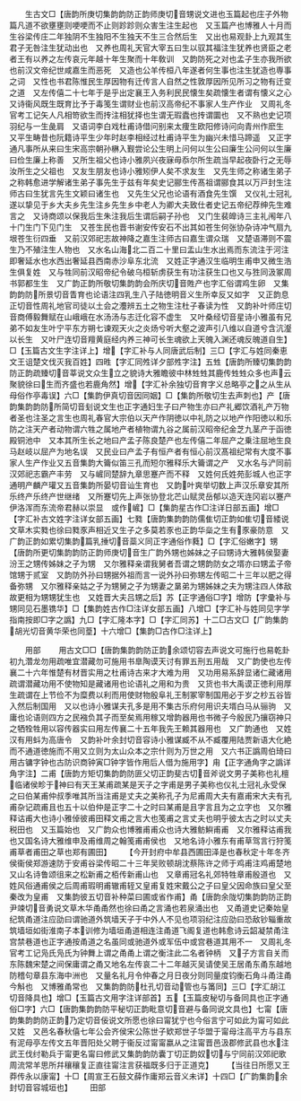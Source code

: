 <!-- { "loadSidebar": true } -->
　　生古文□【唐韵所庚切集韵韵防正韵师庚切音甥说文进也玉篇起也庄子外物篇凡道不欲壅壅则哽哽而不止则跈跈则众害生注生起也　又玉篇产也博雅人十月而生谷梁传庄二年独阴不生独阳不生独天不生三合然后生　又出也易观卦上九观其生君子无咎注生犹动出也　又养也周礼天官大宰五曰生以驭其福注生犹养也贤臣之老者王有以养之左传哀元年越十年生聚而十年敎训　又韵防死之对也孟子生亦我所欲也前汉文帝纪世咸嘉生而恶死　又造也公羊传桓八年遂者何生事也注生犹造也専事之词　又性也书君陈惟民生厚因物有迁传言人自然之性敦厚因所见所习之物有迁变之道　又左传僖二十七年于是乎出定襄王入务利民民懐生矣疏懐生者谓有懐义之心　又诗衞风既生既育比予于毒笺生谓财业也前汉高帝纪不事家人生产作业　又周礼冬官考工记矢人凡相笴欲生而抟注相犹择也生谓无瑕蠹也抟谓圜也　又不熟也史记项羽纪与一生彘肩　又语词李白戏杜甫诗借问别来太痩生欧阳修诗问向青州作麽生　又平生畴昔也阮籍诗平生少年时赵李相经过杜甫诗平生为幽兴未惜马蹄遥　又正字通凡事所从来曰生宋高宗朝孙楙入觐尝论公生明上问何以生公曰廉生公问何以生廉曰俭生廉上称善　又所生祖父也诗小雅夙兴夜寐毋忝尔所生疏当早起夜卧行之无辱汝所生之父祖也　又友生朋友也诗小雅矧伊人矣不求友生　又先生师之称诸生弟子之称韩愈进学解诸生弟子事先生于兹有年矣史记郦生传髙祖谓郦食其以万戸封生注师古曰生犹言先生文颖曰诸生也　又先生父兄也论语有酒食先生馔　又仪礼士冠礼遂以挚见于乡大夫乡先生注乡先生乡中老人为卿大夫致仕者史记五帝纪荐绅先生难言之　又诗商颂以保我后生朱注我后生谓后嗣子孙也　又门生裴皥诗三主礼闱年八十门生门下见门生　又苍生民也晋书谢安传安石不出其如苍生何张协杂诗冲气扇九垠苍生衍四垂　又前汉郊祀志故神降之嘉生注师古曰嘉生谓众瑞　又楚语滞则不震生乃不殖注生人物也　又水名山海北二百二十里曰盂山生水出焉而东流注于河注即奢延水也水西出奢延县西南赤沙阜东北流　又姓正字通汉生临明生甫申又微生浩生俱复姓　又与牲同前汉昭帝纪令破乌桓斩虏获生有功注获生口也又与狌同汲冢周书郭都生生　又广韵正韵所敬切集韵韵会所庆切音貹产也字汇俗谓鸡生卵　又集韵韵防所景切音眚育也论语注四乳生八子陆徳明音义生所幸反又如字　又正韵息正切音性周礼地官司徒以土会之灋辨五土之物生注杜子春读为性　又韵补叶师庄切音商傅毅舞赋在山峨峨在水汤汤与志迁化容不虚生　又叶桑经切音星诗小雅虽有兄弟不如友生叶宁平东方朔七谏观天火之炎炀兮听大壑之波声引八维以自道兮含沆瀣以长生　又叶尸连切音羶黄庭经内养三神可长生魂欲上天魄入渊还魂反魄道自生】□【玉篇古文生字注详上】增【字汇补与人同唐武后制】三□【字汇与姓同秦恵文王诅楚文伐灭我百姓】四甠【字汇同夝详夕部夝字注】五甡【唐韵所臻切集韵韵防正韵疏臻切音莘说文众生立之貌诗大雅瞻彼中林甡甡其鹿传甡甡众多也声云聚貌徐曰生而齐盛也若鹿角然】增【字汇补余独切音育字义总略亭之之从生从母俗作亭毒误】六□【集韵伊真切音因同姻】□【集韵所敬切生去声刺也】产【唐韵集韵韵防所简切音刬说文生也正字通妇生子曰产物生亦曰产礼郷饮酒礼产万物者圣也注圣之言生也周礼春官大宗伯以天产作阴徳以中礼防之以地产作阳徳以和乐防之注天产者动物谓六牲之属地产者植物谓九谷之属前汉昭帝纪金芝九茎产于函徳殿铜池中　又本其所生长之地曰产孟子陈良楚产也左传僖二年屈产之乗注屈地生良马赵岐以屈产为地名误　又民业曰产孟子有恒产者有恒心前汉髙祖纪常有大度不事家人生产作业又五音集韵大籥似笛三孔而短尔雅释乐大籥谓之产　又水名与浐同前汉郊祀志霸产丰劳　又与嵼同楚辞九章思蹇产而不释　又姓何氏姓苑彭城人也正字通明产麟产瓘又五音集韵所晏切音讪生育也　又韵叶爽举切数上声汉乐章安其所乐终产乐终产世继绪　又所蹇切先上声张协登北芒山赋灵岳郁以造天连冈岩以蹇产伊洛浑而东流帝君赫以崇显　或作嵼】□【集韵星古作□注详日部五画】增□【字汇补古文姓字注详女部五画】七甤【唐韵集韵韵防儒隹切正韵如隹切音緌说文草木实甤也徐曰甤豕声相近又生子之多莫若豕也正韵华橤之生有豕豪防意　又广韵正韵如累切集韵篇乳捶切音蘂义同正字通俗作蕤】□【字汇俗嫩字】甥【唐韵所更切集韵韵防正韵师庚切音生广韵外甥也姊妹之子曰甥诗大雅韩侯娶妻汾王之甥传姊妹之子为甥　又尔雅释亲谓我舅者吾谓之甥韵防女之壻亦曰甥孟子帝馆甥于贰室　又韵防外孙曰甥据外祖而言一说外孙曰弥甥左传昭二十三年以肥之得备弥甥　又尔雅释亲姑之子为甥舅之子为甥妻之晜弟为甥姊妹之夫为甥注四人体敌故更相为甥甥犹生也　又姓晋大夫吕甥之后】苏【正字通俗□字】增防【字彚补与甥同见石墨镌华】□【集韵姓古作□注详女部五画】八增□【字汇补与姓同见字学指南按即□字之譌】九□【字汇隆本字】□【字汇同苏】十二□古文□【广韵集韵胡光切音黄华荣也同葟】十六增□【集韵□古作□注详上】



　　用部
　　用古文□□【唐韵集韵韵防正韵余颂切容去声说文可施行也易乾卦初九濳龙勿用疏唯宜潜藏勿可施用书臯陶谟天讨有罪五刑五用哉　又广韵使也左传襄二十六年惟楚有材晋实用之杜甫诗古来才大难为用　又功用易系辞显诸仁藏诸用疏谓潜藏功用不使物知是藏诸用也论语礼之用和为贵　又货也书大禹谟正徳利用厚生疏谓在上节俭不为糜费以利而用使财物殷阜礼王制冢宰制国用必于岁之杪五谷皆入然后制国用　又以也诗小雅谋夫孔多是用不集古乐府何用识夫壻白马从骊驹　又庸也论语则四方之民襁负其子而至矣焉用稼又增韵器用也书微子今殷民乃攘窃神只之牺牷牲用以容传器实曰用左传襄二十五年我先王赖其器用也　又广韵通也　又姓汉有用蚪为高唐令　又韵补叶余封切音容诗小雅谋臧不从不臧覆用陆贾新语大化絶而不通道徳施而不用又立则为太山众本之宗什则为万世之用　又六书正譌周伯琦曰用古镛字钟也古防识商钟寅□钟字皆作用后人借为施用字】甪【正字通角字之譌详角字注】二甫【唐韵方矩切集韵韵防匪父切正韵斐古切音斧说文男子美称也礼檀临诸侯畛于神曰有天王某甫疏某是天子之字甫是男子美称也仪礼士冠礼永受保之曰伯某甫仲叔季唯其所当注甫是丈夫之美称孔子为尼甫周大夫有嘉甫宋大夫有孔甫杂记疏甫且也五十以伯仲是正字二十之时曰某甫是且字言且为之立字也　又尔雅释诂甫大也诗小雅倬彼甫田释文甫之言大也笺甫之言丈夫也明乎彼太古之时以丈夫税田也　又玉篇始也　又广韵众也博雅甫甫众也诗大雅鲂鱮甫甫　又尔雅释诂甫我也又国名诗大雅维申及甫维周之翰笺甫甫侯也　又地名诗小雅东有甫草驾言行狩笺甫草者甫田之草也郑有圃田】
　　【今开封府中牟县西圃田泽是也春秋定十年冬齐侯衞侯郑游速防于安甫谷梁传昭二十三年吴败顿胡沈蔡陈许之师于鸡甫注鸡甫楚地　又山名诗鲁颂徂来之松新甫之栢传新甫山也　又章甫冠名礼郊特牲章甫殷道也　又姓风俗通甫侯之后周甫瑕明甫辙甫轾又皇甫复姓宋戴公之子曰皇父因命族曰皇父至秦改为皇甫　又集韵彼五切音补种菜曰圃或省作甫】甬【唐韵余陇切集韵韵防正韵尹竦切音勇说文草木华甬甬然也徐曰甬之言涌也若泉涌出也　又甬道史记秦始皇纪筑甬道注应劭曰谓驰道外筑墙天子于中外人不见也项羽纪注应劭曰恐敌钞辎重故筑墙垣如街淮南子本训修为墙垣甬道相连注甬道飞阁复道也韩愈诗云韶凝禁甬注宫禁巷道也正字通按甬道之名虽同或驰道外或军伍中或宫巷道其用不一　又周礼冬官考工记凫氏凫氏为钟舞上谓之甬甬上谓之衡注此二名者钟柄　又子方言自关而东陈魏宋楚之间保庸谓之甬又地名左传哀二十二年越灭吴请使吴王居甬东甬东越地防稽句章县东海中洲也　又量名礼月令仲春之月日夜分则同量度钧衡石角斗甬注甬今斛也　又博雅甬常也　又集韵韵防杜孔切音动管也与筩同】三□【字汇胡江切音降具也】增□【玉篇古文用字注详部首】五【玉篇皮秘切与备同具也正字通俗□字】六□【唐韵集韵韵防平秘切正韵毗意切音避与备同说文具也】七甯【唐韵集韵韵防正韵乃定切音佞说文所愿也徐曰甯犹宁也今俗言宁可如此为甯可如此　又姓　又邑名春秋僖七年公会齐侯宋公陈世子欵郑世子华盟于甯母注高平方与县东有泥母亭左传文五年晋阳处父聘于衞反过甯甯嬴从之注甯晋邑汲郡修武县也水注武王伐纣勒兵于甯更名甯曰修武又集韵韵防囊丁切正韵奴切与宁同前汉郊祀歌周流常羊思所幷穰穰复正直往甯注言获福既多归于正道克】
　　【当往日所愿又王莽传永以康甯】十□【周宣王石鼓文薛作庸郑云音义未详】十四□【广韵集韵余封切音容城垣也】
　　田部
